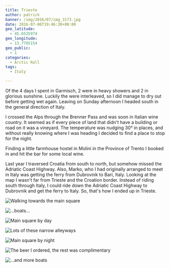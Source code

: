 ```yaml
---
title: Trieste
author: patrick
banner: /img/2016/07/img_3173.jpg
date: 2016-07-06T19:46:30+00:00
geo_latitude:
  - 45.6535974
geo_longitude:
  - 13.7785154
geo_public:
  - 1
categories:
  - Arctic Roll
tags:
  - Italy

---
```

Of the 4 days I spent in Garmisch, 2 were in heavy showers and 2 in glorious sunshine. Luckily the were interleaved, so I did manage to dry out before getting wet again. Leaving on Sunday afternoon I headed south in the general direction of Italy.

I crossed the Alps through the Brenner Pass and was soon in Italian wine country. It seemed as if every piece of land that didn't have a building or road on it was a vineyard. The temperature was nudging 30° in places, and without really knowing where I was heading I decided to find a place to stop for the night.

Finding a little farmhouse hostel in Molini in the Province of Trento I booked in and hit the bar for some local wine.

Last year I traversed Croatia from south to north, but somehow missed the Adriatic Coast Highway. Also, Marko, who I had originally arranged to meet in Italy was getting the ferry from Dubrovnik to Bari, Italy. Looking at the map I wasn't far from Trieste and the Croation border. Instead of riding south through Italy, I could ride down the Adriatic Coast Highway to Dubrovnik and get the ferry to Italy. So, that's how I ended up in Trieste.

![Walking towards the main square](/img/2016/07/img_3176.jpg)

![...boats...](/img/2016/07/img_3175.jpg)

![Main square by day](/img/2016/07/img_3178.jpg)

![Lots of these narrow alleyways](/img/2016/07/img_3179.jpg)

![Main square by night](/img/2016/07/img_3180.jpg)

![The beer I ordered, the rest was complimentary](/img/2016/07/img_3177.jpg)

![...and more boats](/img/2016/07/IMG_3158.jpg)
